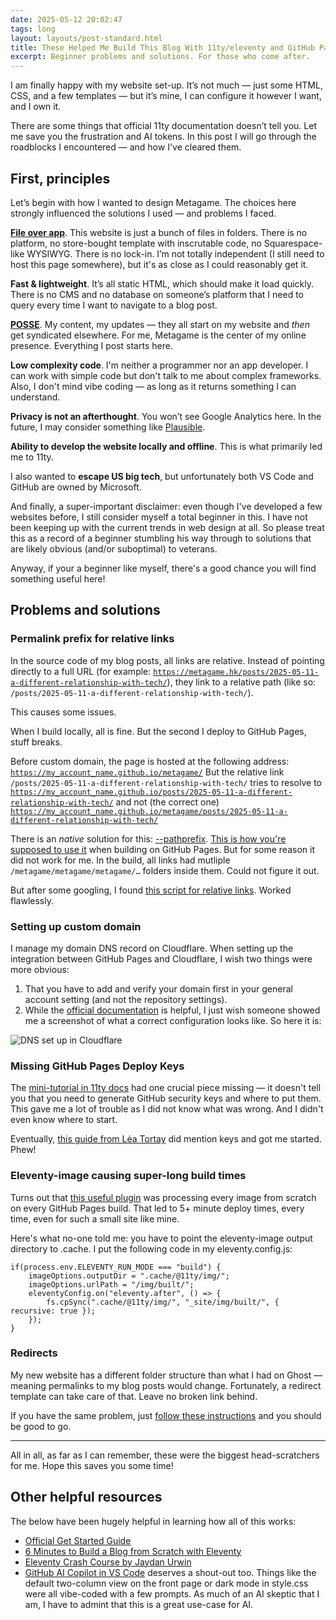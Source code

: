```yaml
---
date: 2025-05-12 20:02:47
tags: long
layout: layouts/post-standard.html
title: These Helped Me Build This Blog With 11ty/eleventy and GitHub Pages
excerpt: Beginner problems and solutions. For those who come after.
---
```

I am finally happy with my website set-up. It’s not much — just some HTML, CSS, and a few templates — but it’s mine, I can configure it however I want, and I own it.

There are some things that official 11ty documentation doesn’t tell you. Let me save you the frustration and AI tokens. In this post I will go through the roadblocks I encountered — and how I've cleared them.

## First, principles
Let’s begin with how I wanted to design Metagame. The choices here strongly influenced the solutions I used — and problems I faced.

**[File over app](https://stephango.com/file-over-app)**. This website is just a bunch of files in folders. There is no platform, no store-bought template with inscrutable code, no Squarespace-like WYSIWYG. There is no lock-in. I’m not totally independent (I still need to host this page somewhere), but it's as close as I could reasonably get it.

**Fast & lightweight**. It’s all static HTML, which should make it load quickly. There is no CMS and no database on someone’s platform that I need to query every time I want to navigate to a blog post.

**[POSSE](https://indieweb.org/POSSE)**. My content, my updates — they all start on my website and *then* get syndicated elsewhere. For me, Metagame is the center of my online presence. Everything I post starts here.

**Low complexity code**. I'm neither a programmer nor an app developer. I can work with simple code but don't talk to me about complex frameworks. Also, I don't mind vibe coding — as long as it returns something I can understand.

**Privacy is not an afterthought**. You won’t see Google Analytics here. In the future, I may consider something like [Plausible](https://plausible.io/for-bloggers-creators). 

**Ability to develop the website locally and offline**. This is what primarily led me to 11ty.

I also wanted to **escape US big tech**, but unfortunately both VS Code and GitHub are owned by Microsoft.

And finally, a super-important disclaimer: even though I've developed a few websites before, I still consider myself a total beginner in this. I have not been keeping up with the current trends in web design at all. So please treat this as a record of a beginner stumbling his way through to solutions that are likely obvious (and/or suboptimal) to veterans. 

Anyway, if your a beginner like myself, there's a good chance you will find something useful here!

## Problems and solutions
### Permalink prefix for relative links
In the source code of my blog posts, all links are relative. Instead of pointing directly to a full URL (for example: <code>https://metagame.hk/posts/2025-05-11-a-different-relationship-with-tech/</code>), they link to a relative path (like so: <code>/posts/2025-05-11-a-different-relationship-with-tech/</code>).

This causes some issues.

When I build locally, all is fine. But the second I deploy to GitHub Pages, stuff breaks.

Before custom domain, the page is hosted at the following address: <code>https://my_account_name.github.io/metagame/</code>
But the relative link <code>/posts/2025-05-11-a-different-relationship-with-tech/</code> tries to resolve to <code>https://my_account_name.github.io/posts/2025-05-11-a-different-relationship-with-tech/</code> and not (the correct one) <code>https://my_account_name.github.io/metagame/posts/2025-05-11-a-different-relationship-with-tech/</code>

There is an *native* solution for this: [--pathprefix](https://www.11ty.dev/docs/config/#deploy-to-a-subdirectory-with-a-path-prefix). [This is how you're supposed to use it](https://www.11ty.dev/docs/deployment/#mini-tutorials) when building on GitHub Pages. But for some reason it did not work for me. In the build, all links had mutliple <code>/metagame/metagame/metagame/…</code> folders inside them. Could not figure it out.

But after some googling, I found [this script for relative links](https://github.com/11ty/eleventy/discussions/2516#discussioncomment-11999750). Worked flawlessly.

### Setting up custom domain
I manage my domain DNS record on Cloudflare. When setting up the integration between GitHub Pages and Cloudflare, I wish two things were more obvious:

1. That you have to add and verify your domain first in your general account setting (and not the repository settings).
2. While the [official documentation](https://docs.github.com/en/pages/configuring-a-custom-domain-for-your-github-pages-site/managing-a-custom-domain-for-your-github-pages-site) is helpful, I just wish someone showed me a screenshot of what a correct configuration looks like. So here it is:

![DNS set up in Cloudflare](/assets/images/dns.png)

### Missing GitHub Pages Deploy Keys
The [mini-tutorial in 11ty docs](https://www.11ty.dev/docs/deployment/#mini-tutorials) had one crucial piece missing — it doesn't tell you that you need to generate GitHub security keys and where to put them. This gave me a lot of trouble as I did not know what was wrong. And I didn't even know where to start.

Eventually, [this guide from Lėa Tortay](https://lea-tortay.com/articles/github-pages-eleventy/) did mention keys and got me started. Phew!

### Eleventy-image causing super-long build times
Turns out that [this useful plugin](https://www.11ty.dev/docs/plugins/image/) was processing every image from scratch on every GitHub Pages build. That led to 5+ minute deploy times, every time, even for such a small site like mine.

Here's what no-one told me: you have to point the eleventy-image output directory to .cache. I put the following code in my eleventy.config.js:

```
if(process.env.ELEVENTY_RUN_MODE === "build") {
	imageOptions.outputDir = ".cache/@11ty/img/";
	imageOptions.urlPath = "/img/built/";
	eleventyConfig.on("eleventy.after", () => {
		fs.cpSync(".cache/@11ty/img/", "_site/img/built/", { recursive: true });
	});
}
```
 
### Redirects
My new website has a different folder structure than what I had on Ghost — meaning permalinks to my blog posts would change. Fortunately, a redirect template can take care of that. Leave no broken link behind.

If you have the same problem, just [follow these instructions](https://brianm.me/posts/eleventy-redirect-from/) and you should be good to go.

---

All in all, as far as I can remember, these were the biggest head-scratchers for me. Hope this saves you some time!

## Other helpful resources
The below have been hugely helpful in learning how all of this works:
- [Official Get Started Guide](https://www.11ty.dev/docs/)
- [6 Minutes to Build a Blog from Scratch with Eleventy](https://www.youtube.com/watch?v=kzf9A9tkkl4)
- [Eleventy Crash Course by Jaydan Urwin](https://www.youtube.com/playlist?list=PLtLXFsdHI8JTwScHvB924dY3PNwNJjjuW)
- [GitHub AI Copilot in VS Code](https://github.com/features/copilot) deserves a shout-out too. Things like the default two-column view on the front page or dark mode in style.css were all vibe-coded with a few prompts. As much of an AI skeptic that I am, I have to admint that this is a great use-case for AI.